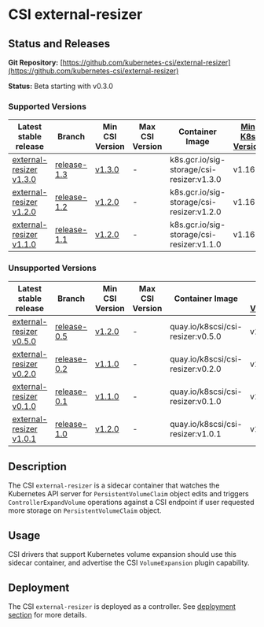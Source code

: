 # CSI external-resizer

## Status and Releases

**Git Repository:** [https://github.com/kubernetes-csi/external-resizer](https://github.com/kubernetes-csi/external-resizer)

**Status:** Beta starting with v0.3.0

### Supported Versions

Latest stable release | Branch | Min CSI Version | Max CSI Version | Container Image | [Min K8s Version](kubernetes-compatibility.md#minimum-version) | [Max K8s Version](kubernetes-compatibility.md#maximum-version) | [Recommended K8s Version](kubernetes-compatibility.md#recommended-version) |
--|--|--|--|--|--|--|--
[external-resizer v1.3.0](https://github.com/kubernetes-csi/external-resizer/tree/v1.3.0)  | [release-1.3](https://github.com/kubernetes-csi/external-resizer/tree/release-1.3) |[v1.3.0](https://github.com/container-storage-interface/spec/releases/tag/v1.2.0) | - | k8s.gcr.io/sig-storage/csi-resizer:v1.3.0  | v1.16 | - | v1.22
[external-resizer v1.2.0](https://github.com/kubernetes-csi/external-resizer/tree/v1.2.0)  | [release-1.2](https://github.com/kubernetes-csi/external-resizer/tree/release-1.2) |[v1.2.0](https://github.com/container-storage-interface/spec/releases/tag/v1.2.0) | - | k8s.gcr.io/sig-storage/csi-resizer:v1.2.0  | v1.16 | - | v1.21
[external-resizer v1.1.0](https://github.com/kubernetes-csi/external-resizer/tree/v1.1.0)  | [release-1.1](https://github.com/kubernetes-csi/external-resizer/tree/release-1.1) |[v1.2.0](https://github.com/container-storage-interface/spec/releases/tag/v1.2.0) | - | k8s.gcr.io/sig-storage/csi-resizer:v1.1.0  | v1.16 | - | v1.16

### Unsupported Versions

Latest stable release | Branch | Min CSI Version | Max CSI Version | Container Image | [Min K8s Version](kubernetes-compatibility.md#minimum-version) | [Max K8s Version](kubernetes-compatibility.md#maximum-version) | [Recommended K8s Version](kubernetes-compatibility.md#recommended-version) |
--|--|--|--|--|--|--|--
[external-resizer v0.5.0](https://github.com/kubernetes-csi/external-resizer/tree/v0.5.0)  | [release-0.5](https://github.com/kubernetes-csi/external-resizer/tree/release-0.5) |[v1.2.0](https://github.com/container-storage-interface/spec/releases/tag/v1.2.0) | - | quay.io/k8scsi/csi-resizer:v0.5.0 | v1.15 | - | v1.16
[external-resizer v0.2.0](https://github.com/kubernetes-csi/external-resizer/tree/v0.2.0)  | [release-0.2](https://github.com/kubernetes-csi/external-resizer/tree/release-0.2) |[v1.1.0](https://github.com/container-storage-interface/spec/releases/tag/v1.1.0) | - | quay.io/k8scsi/csi-resizer:v0.2.0 | v1.15 | - | v1.15
[external-resizer v0.1.0](https://github.com/kubernetes-csi/external-resizer/tree/v0.1.0)  | [release-0.1](https://github.com/kubernetes-csi/external-resizer/tree/release-0.1) |[v1.1.0](https://github.com/container-storage-interface/spec/releases/tag/v1.1.0) | - | quay.io/k8scsi/csi-resizer:v0.1.0 | v1.14 | v1.14 | v1.14
[external-resizer v1.0.1](https://github.com/kubernetes-csi/external-resizer/tree/v1.0.1)  | [release-1.0](https://github.com/kubernetes-csi/external-resizer/tree/release-1.0) |[v1.2.0](https://github.com/container-storage-interface/spec/releases/tag/v1.2.0) | - | quay.io/k8scsi/csi-resizer:v1.0.1  | v1.16 | - | v1.16

## Description

The CSI `external-resizer` is a sidecar container that watches the Kubernetes API server for `PersistentVolumeClaim` object edits and
triggers `ControllerExpandVolume` operations against a CSI endpoint if user requested more storage on `PersistentVolumeClaim` object.

## Usage

CSI drivers that support Kubernetes volume expansion should use this sidecar container, and advertise the CSI `VolumeExpansion` plugin capability.

## Deployment

The CSI `external-resizer` is deployed as a controller. See [deployment section](deploying.md) for more details.
